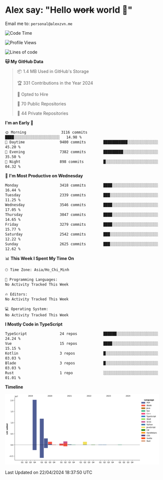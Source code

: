 # Alex say: "Hello ~~work~~ world 🐾"
Email me to: `personal@alexzvn.me`

<!--START_SECTION:waka-->
![Code Time](http://img.shields.io/badge/Code%20Time-1%2C066%20hrs%2055%20mins-blue)

![Profile Views](http://img.shields.io/badge/Profile%20Views-1-blue)

![Lines of code](https://img.shields.io/badge/From%20Hello%20World%20I%27ve%20Written-40.3%20million%20lines%20of%20code-blue)

**🐱 My GitHub Data** 

> 📦 1.4 MB Used in GitHub's Storage 
 > 
> 🏆 331 Contributions in the Year 2024
 > 
> 💼 Opted to Hire
 > 
> 📜 70 Public Repositories 
 > 
> 🔑 44 Private Repositories 
 > 
**I'm an Early 🐤** 

```text
🌞 Morning                3116 commits        ████░░░░░░░░░░░░░░░░░░░░░   14.98 % 
🌆 Daytime                9400 commits        ███████████░░░░░░░░░░░░░░   45.20 % 
🌃 Evening                7382 commits        █████████░░░░░░░░░░░░░░░░   35.50 % 
🌙 Night                  898 commits         █░░░░░░░░░░░░░░░░░░░░░░░░   04.32 % 
```
📅 **I'm Most Productive on Wednesday** 

```text
Monday                   3418 commits        ████░░░░░░░░░░░░░░░░░░░░░   16.44 % 
Tuesday                  2339 commits        ███░░░░░░░░░░░░░░░░░░░░░░   11.25 % 
Wednesday                3546 commits        ████░░░░░░░░░░░░░░░░░░░░░   17.05 % 
Thursday                 3047 commits        ████░░░░░░░░░░░░░░░░░░░░░   14.65 % 
Friday                   3279 commits        ████░░░░░░░░░░░░░░░░░░░░░   15.77 % 
Saturday                 2542 commits        ███░░░░░░░░░░░░░░░░░░░░░░   12.22 % 
Sunday                   2625 commits        ███░░░░░░░░░░░░░░░░░░░░░░   12.62 % 
```


📊 **This Week I Spent My Time On** 

```text
🕑︎ Time Zone: Asia/Ho_Chi_Minh

💬 Programming Languages: 
No Activity Tracked This Week

🔥 Editors: 
No Activity Tracked This Week

💻 Operating System: 
No Activity Tracked This Week
```

**I Mostly Code in TypeScript** 

```text
TypeScript               24 repos            ██████░░░░░░░░░░░░░░░░░░░   24.24 % 
Vue                      15 repos            ████░░░░░░░░░░░░░░░░░░░░░   15.15 % 
Kotlin                   3 repos             █░░░░░░░░░░░░░░░░░░░░░░░░   03.03 % 
Blade                    3 repos             █░░░░░░░░░░░░░░░░░░░░░░░░   03.03 % 
Rust                     1 repo              ░░░░░░░░░░░░░░░░░░░░░░░░░   01.01 % 
```



**Timeline**

![Lines of Code chart](https://raw.githubusercontent.com/alexzvn/alexzvn/main/assets/bar_graph.png)


 Last Updated on 22/04/2024 18:37:50 UTC
<!--END_SECTION:waka-->
